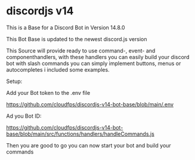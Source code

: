 # discordjs v14
This is a Base for a Discord Bot in Version 14.8.0

This Bot Base is updated to the newest discord.js version

This Source will provide ready to use command-, event- and componenthandlers,
with these handlers you can easily build your discord bot with slash commands you can simply implement buttons, menus or autocompletes i included some examples.

Setup:

Add your Bot token to the .env file 

https://github.com/cloudfps/discordjs-v14-bot-base/blob/main/.env

Ad you Bot ID:

https://github.com/cloudfps/discordjs-v14-bot-base/blob/main/src/functions/handlers/handleCommands.js

Then you are good to go you can now start your bot and build your commands
